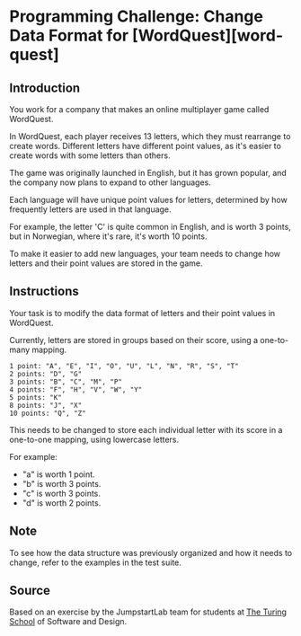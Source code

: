 # Programming Challenge: Change Data Format for [WordQuest][word-quest]

## Introduction

You work for a company that makes an online multiplayer game called WordQuest.

In WordQuest, each player receives 13 letters, which they must rearrange to create words. Different letters have different point values, as it's easier to create words with some letters than others.

The game was originally launched in English, but it has grown popular, and the company now plans to expand to other languages.

Each language will have unique point values for letters, determined by how frequently letters are used in that language.

For example, the letter 'C' is quite common in English, and is worth 3 points, but in Norwegian, where it's rare, it's worth 10 points.

To make it easier to add new languages, your team needs to change how letters and their point values are stored in the game.

## Instructions

Your task is to modify the data format of letters and their point values in WordQuest.

Currently, letters are stored in groups based on their score, using a one-to-many mapping.

```
1 point: "A", "E", "I", "O", "U", "L", "N", "R", "S", "T"
2 points: "D", "G"
3 points: "B", "C", "M", "P"
4 points: "F", "H", "V", "W", "Y"
5 points: "K"
8 points: "J", "X"
10 points: "Q", "Z"
```

This needs to be changed to store each individual letter with its score in a one-to-one mapping, using lowercase letters.

For example:
- "a" is worth 1 point.
- "b" is worth 3 points.
- "c" is worth 3 points.
- "d" is worth 2 points.

## Note

To see how the data structure was previously organized and how it needs to change, refer to the examples in the test suite.

## Source

Based on an exercise by the JumpstartLab team for students at [The Turing School](https://turing.edu/) of Software and Design.
